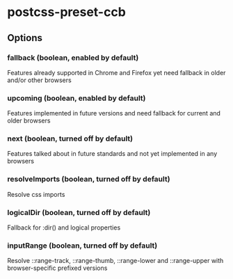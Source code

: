 # postcss-preset-ccb

## Options

### fallback (boolean, enabled by default)
Features already supported in Chrome and Firefox yet need fallback in older and/or other browsers

### upcoming (boolean, enabled by default)
Features implemented in future versions and need fallback for current and older browsers

### next (boolean, turned off by default)
Features talked about in future standards and not yet implemented in any browsers

### resolveImports (boolean, turned off by default)
Resolve css imports

### logicalDir (boolean, turned off by default)
Fallback for :dir() and logical properties

### inputRange (boolean, turned off by default)
Resolve ::range-track, ::range-thumb, ::range-lower and ::range-upper with browser-specific prefixed versions
